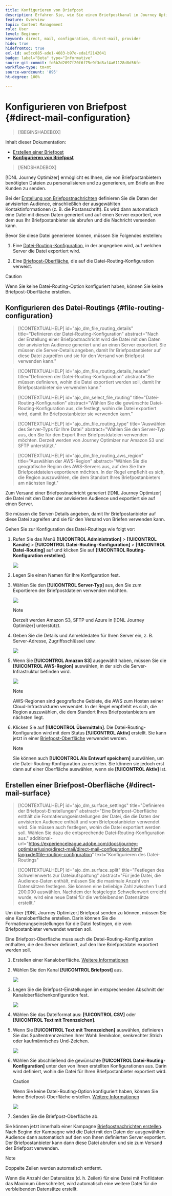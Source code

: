 ```yaml
---
title: Konfigurieren von Briefpost
description: Erfahren Sie, wie Sie einen Briefpostkanal in Journey Optimizer konfigurieren
feature: Overview
topic: Content Management
role: User
level: Beginner
keyword: direct, mail, configuration, direct-mail, provider
hide: true
hidefromtoc: true
exl-id: ae5cc885-ade1-4683-b97e-eda1f2142041
badge: label="Beta" type="Informative"
source-git-commit: fd6b2d2097f20f6f75e9f3d8af4a61128d8d56fe
workflow-type: tm+mt
source-wordcount: '895'
ht-degree: 100%

---
```


# Konfigurieren von Briefpost {#direct-mail-configuration}

>[!BEGINSHADEBOX]

Inhalt dieser Dokumentation:

* [Erstellen einer Briefpost](create-direct-mail.md)
* **[Konfigurieren von Briefpost](direct-mail-configuration.md)**

>[!ENDSHADEBOX]

[!DNL Journey Optimizer] ermöglicht es Ihnen, die von Briefpostanbietern benötigten Dateien zu personalisieren und zu generieren, um Briefe an Ihre Kunden zu senden.

Bei der [Erstellung von Briefpostnachrichten](../direct-mail/create-direct-mail.md) definieren Sie die Daten der anvisierten Audience, einschließlich der ausgewählten Kontaktinformationen (z. B. die Postanschrift). Es wird dann automatisch eine Datei mit diesen Daten generiert und auf einen Server exportiert, von dem aus Ihr Briefpostanbieter sie abrufen und die Nachricht versenden kann.

Bevor Sie diese Datei generieren können, müssen Sie Folgendes erstellen:

1. Eine [Datei-Routing-Konfiguration](#file-routing-configuration), in der angegeben wird, auf welchen Server die Datei exportiert wird.

1. Eine [Briefpost-Oberfläche](#direct-mail-surface), die auf die Datei-Routing-Konfiguration verweist.

>[!CAUTION]
>
>Wenn Sie keine Datei-Routing-Option konfiguriert haben, können Sie keine Briefpost-Oberfläche erstellen.

## Konfigurieren des Datei-Routings {#file-routing-configuration}

>[!CONTEXTUALHELP]
>id="ajo_dm_file_routing_details"
>title="Definieren der Datei-Routing-Konfiguration"
>abstract="Nach der Erstellung einer Briefpostnachricht wird die Datei mit den Daten der anvisierten Audience generiert und an einen Server exportiert. Sie müssen die Server-Details angeben, damit Ihr Briefpostanbieter auf diese Datei zugreifen und sie für den Versand von Briefpost verwenden kann."

<!--
>additional-url="https://experienceleague.adobe.com/docs/journey-optimizer/using/direct-mail/create-direct-mail.html" text="Create a direct mail message"-->

>[!CONTEXTUALHELP]
>id="ajo_dm_file_routing_details_header"
>title="Definieren der Datei-Routing-Konfiguration"
>abstract="Sie müssen definieren, wohin die Datei exportiert werden soll, damit Ihr Briefpostanbieter sie verwenden kann."

>[!CONTEXTUALHELP]
>id="ajo_dm_select_file_routing"
>title="Datei-Routing-Konfiguration"
>abstract="Wählen Sie die gewünschte Datei-Routing-Konfiguration aus, die festlegt, wohin die Datei exportiert wird, damit Ihr Briefpostanbieter sie verwenden kann."

>[!CONTEXTUALHELP]
>id="ajo_dm_file_routing_type"
>title="Auswählen des Server-Typs für Ihre Datei"
>abstract="Wählen Sie den Server-Typ aus, den Sie für den Export Ihrer Briefpostdateien verwenden möchten. Derzeit werden von Journey Optimizer nur Amazon S3 und SFTP unterstützt."

>[!CONTEXTUALHELP]
>id="ajo_dm_file_routing_aws_region"
>title="Auswählen der AWS-Region"
>abstract="Wählen Sie die geografische Region des AWS-Servers aus, auf den Sie Ihre Briefpostdateien exportieren möchten. In der Regel empfIehlt es sich, die Region auszuwählen, die dem Standort Ihres Briefpostanbieters am nächsten liegt."

Zum Versand einer Briefpostnachricht generiert [!DNL Journey Optimizer] die Datei mit den Daten der anvisierten Audience und exportiert sie auf einen Server.

Sie müssen die Server-Details angeben, damit Ihr Briefpostanbieter auf diese Datei zugreifen und sie für den Versand von Briefen verwenden kann.

Gehen Sie zur Konfiguration des Datei-Routings wie folgt vor:

1. Rufen Sie das Menü **[!UICONTROL Administration]** > **[!UICONTROL Kanäle]** > **[!UICONTROL Datei-Routing-Konfiguration]** > **[!UICONTROL Datei-Routing]** auf und klicken Sie auf **[!UICONTROL Routing-Konfiguration erstellen]**.

   ![](assets/file-routing-config-button.png)

1. Legen Sie einen Namen für Ihre Konfiguration fest.

1. Wählen Sie den **[!UICONTROL Server-Typ]** aus, den Sie zum Exportieren der Briefpostdateien verwenden möchten.

   ![](assets/file-routing-config-type.png)

   >[!NOTE]
   >
   >Derzeit werden Amazon S3, SFTP und Azure in [!DNL Journey Optimizer] unterstützt.

1. Geben Sie die Details und Anmeldedaten für Ihren Server ein, z. B. Server-Adresse, Zugriffsschlüssel usw.

   ![](assets/file-routing-config-sftp-details.png)

1. Wenn Sie **[!UICONTROL Amazon S3]** ausgewählt haben, müssen Sie die **[!UICONTROL AWS-Region]** auswählen, in der sich die Server-Infrastruktur befinden wird.

   ![](assets/file-routing-config-aws-region.png)

   >[!NOTE]
   >
   >AWS-Regionen sind geografische Gebiete, die AWS zum Hosten seiner Cloud-Infrastrukturen verwendet. In der Regel empfIehlt es sich, die Region auszuwählen, die dem Standort Ihres Briefpostanbieters am nächsten liegt.

1. Klicken Sie auf **[!UICONTROL Übermitteln]**. Die Datei-Routing-Konfiguration wird mit dem Status **[!UICONTROL Aktiv]** erstellt. Sie kann jetzt in einer [Briefpost-Oberfläche](#direct-mail-surface) verwendet werden.

   >[!NOTE]
   >
   >Sie können auch **[!UICONTROL Als Entwurf speichern]** auswählen, um die Datei-Routing-Konfiguration zu erstellen. Sie können sie jedoch erst dann auf einer Oberfläche auswählen, wenn sie **[!UICONTROL Aktiv]** ist.

## Erstellen einer Briefpost-Oberfläche {#direct-mail-surface}

>[!CONTEXTUALHELP]
>id="ajo_dm_surface_settings"
>title="Definieren der Briefpost-Einstellungen"
>abstract="Eine Briefpost-Oberfläche enthält die Formatierungseinstellungen der Datei, die die Daten der anvisierten Audience enthält und vom Briefpostanbieter verwendet wird. Sie müssen auch festlegen, wohin die Datei exportiert werden soll. Wählen Sie dazu die entsprechende Datei-Routing-Konfiguration aus."
>additional-url="https://experienceleague.adobe.com/docs/journey-optimizer/using/direct-mail/direct-mail-configuration.html?lang=de#file-routing-configuration" text="Konfigurieren des Datei-Routings"

<!--
>[!CONTEXTUALHELP]
>id="ajo_dm_surface_sort"
>title="Define the sort order"
>abstract="If you select this option, the sort will be by profile ID, ascending or descending. If you unselect it, the sorting configuration defined when creating the direct mail message within a journey or a campaign."-->

>[!CONTEXTUALHELP]
>id="ajo_dm_surface_split"
>title="Festlegen des Schwellenwerts zur Dateiaufspaltung"
>abstract="Für jede Datei, die Audience-Daten enthält, müssen Sie die maximale Anzahl von Datensätzen festlegen. Sie können eine beliebige Zahl zwischen 1 und 200.000 auswählen. Nachdem der festgelegte Schwellenwert erreicht wurde, wird eine neue Datei für die verbleibenden Datensätze erstellt."

Um über [!DNL Journey Optimizer] Briefpost senden zu können, müssen Sie eine Kanaloberfläche erstellen. Darin können Sie die Formatierungseinstellungen für die Datei festlegen, die vom Briefpostanbieter verwendet werden soll.

Eine Briefpost-Oberfläche muss auch die Datei-Routing-Konfiguration enthalten, die den Server definiert, auf den Ihre Briefpostdatei exportiert werden soll.

1. Erstellen einer Kanaloberfläche. [Weitere Informationen](../configuration/channel-surfaces.md)

1. Wählen Sie den Kanal **[!UICONTROL Briefpost]** aus.

   ![](assets/surface-direct-mail-channel.png)

1. Legen Sie die Briefpost-Einstellungen im entsprechenden Abschnitt der Kanaloberflächenkonfiguration fest.

   ![](assets/surface-direct-mail-settings.png)

   <!--![](assets/surface-direct-mail-settings-with-insertion.png)-->

1. Wählen Sie das Dateiformat aus: **[!UICONTROL CSV]** oder **[!UICONTROL Text mit Trennzeichen]**.

1. Wenn Sie **[!UICONTROL Text mit Trennzeichen]** auswählen, definieren Sie das Spaltentrennzeichen Ihrer Wahl: Semikolon, senkrechter Strich oder kaufmännisches Und-Zeichen.

   ![](assets/surface-direct-mail-column-separator.png)

1. Wählen Sie abschließend die gewünschte **[!UICONTROL Datei-Routing-Konfiguration]** unter den von Ihnen erstellten Konfigurationen aus. Darin wird definiert, wohin die Datei für Ihren Briefpostanbieter exportiert wird.

   >[!CAUTION]
   >
   >Wenn Sie keine Datei-Routing-Option konfiguriert haben, können Sie keine Briefpost-Oberfläche erstellen. [Weitere Informationen](#file-routing-configuration)

   ![](assets/surface-direct-mail-file-routing.png)

   <!--![](assets/surface-direct-mail-file-routing-with-insertion.png)-->

1. Senden Sie die Briefpost-Oberfläche ab.

Sie können jetzt innerhalb einer Kampagne [Briefpostnachrichten erstellen](../direct-mail/create-direct-mail.md). Nach Beginn der Kampagne wird die Datei mit den Daten der ausgewählten Audience dann automatisch auf den von Ihnen definierten Server exportiert. Der Briefpostanbieter kann dann diese Datei abrufen und sie zum Versand der Briefpost verwenden.

>[!NOTE]
>
>Doppelte Zeilen werden automatisch entfernt.
>
>Wenn die Anzahl der Datensätze (d. h. Zeilen) für eine Datei mit Profildaten das Maximum überschreitet, wird automatisch eine weitere Datei für die verbleibenden Datensätze erstellt.

<!--
    In the **[!UICONTROL Insertion]** section, you can choose to automatically remove duplicate rows.

    Define the maximum number of records (i.e. rows) for each file containing profile data. After the specified threshold is reached, another file will be created for the remaining records.

    ![](assets/surface-direct-mail-split.png)

    For example, if there are 100,000 records in the file and the threshold limit is set to 60,000, the records will be split into two files. The first file will contain 60,000 rows, and the second file will contain the remaining 40,000 rows.

    >[!NOTE]
    >
    >NOTE You can set any number between 1 and 200,000 records, meaning each file must contain at least 1 row and no more than 200,000 rows.

-->